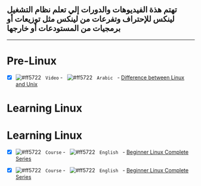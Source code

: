## تهتم هذة الفيديوهات والدورات إلي تعلم  نظام التشغيل لينكس للإحتراف وتفرعات من لينكس مثل توزيعات أو برمجيات من المستودعات أو خارجها



----------------------------------

# Pre-Linux

 - [x] ![#ff5722](https://via.placeholder.com/12/15B3E8/000000?text=+) &#xA0;	 `Video` - &#xA0;	 ![#ff5722](https://via.placeholder.com/12/ff5722/000000?text=+) &#xA0; `Arabic` &#xA0; -  [Difference between Linux and Unix](https://www.youtube.com/watch?v=Dq1MAoCaCj4)


 # Learning Linux





 # Learning Linux
 
 - [x] ![#ff5722](https://via.placeholder.com/12/15B3E8/000000?text=+) &#xA0;	 `Course` - &#xA0;	 ![#ff5722](https://via.placeholder.com/12/ff5722/000000?text=+) &#xA0; `English` &#xA0; -  [Beginner Linux Complete Series](https://www.youtube.com/playlist?list=PL_c9BZzLwBRKNJSxrcYQld-3qLQfVMvvP)



 - [x] ![#ff5722](https://via.placeholder.com/12/15B3E8/000000?text=+) &#xA0;	 `Course` - &#xA0;	 ![#ff5722](https://via.placeholder.com/12/ff5722/000000?text=+) &#xA0; `English` &#xA0; -  [Beginner Linux Complete Series](https://www.youtube.com/playlist?list=PL_c9BZzLwBRKNJSxrcYQld-3qLQfVMvvP)

